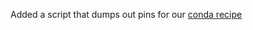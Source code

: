 Added a script that dumps out pins for our [conda recipe](https://github.com/conda-forge/input4mips-validation-feedstock/blob/main/recipe/meta.yaml)
